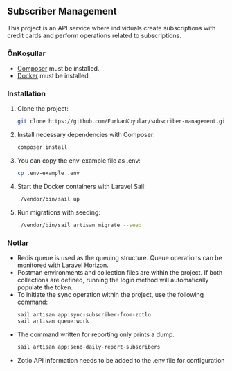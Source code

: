 ## Subscriber Management

This project is an API service where individuals create subscriptions with credit cards and perform operations related to subscriptions.

### ÖnKoşullar

- [Composer](https://getcomposer.org) must be installed.
- [Docker](https://www.docker.com/) must be installed.

### Installation

1. Clone the project:
   ```sh
   git clone https://github.com/FurkanKuyular/subscriber-management.git

2. Install necessary dependencies with Composer:
    ```sh
   composer install

3. You can copy the env-example file as .env:
    ```sh 
   cp .env-example .env

4. Start the Docker containers with Laravel Sail:
    ```sh
   ./vendor/bin/sail up

5. Run migrations with seeding:
    ```sh
   ./vendor/bin/sail artisan migrate --seed

### Notlar

- Redis queue is used as the queuing structure. Queue operations can be monitored with Laravel Horizon.
- Postman environments and collection files are within the project. If both collections are defined, running the login method will automatically populate the token.
- To initiate the sync operation within the project, use the following command:
    ```sh 
    sail artisan app:sync-subscriber-from-zotlo
  sail artisan queue:work
-  The command written for reporting only prints a dump.
    ```sh 
    sail artisan app:send-daily-report-subscribers
- Zotlo API information needs to be added to the .env file for configuration
